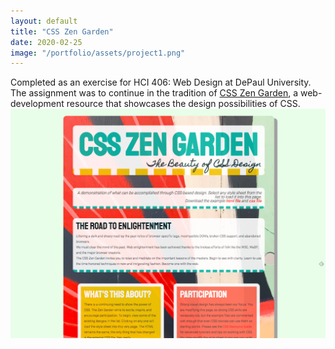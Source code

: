```yaml
---
layout: default
title: "CSS Zen Garden"
date: 2020-02-25
image: "/portfolio/assets/project1.png"
---
```

Completed as an exercise for HCI 406: Web Design at DePaul University. The assignment was to continue in the tradition of [CSS Zen Garden](http://www.csszengarden.com/), a web-development resource that showcases the design possibilities of CSS. 
<img src="/portfolio/assets/project1.png" class="post-image" alt="CSS Zen Garden">